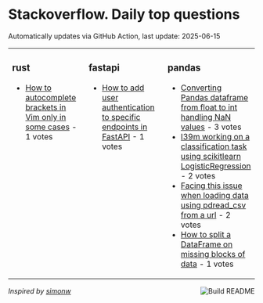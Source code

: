 # Stackoverflow. Daily top questions 

Automatically updates via GitHub Action, last update: <!-- date starts -->2025-06-15<!-- date ends -->


<table><tr><td valign="top" width="33%">

### rust
<!-- rust starts -->
* [How to autocomplete brackets in Vim only in some cases](https://stackoverflow.com/questions/79666146/how-to-autocomplete-brackets-in-vim-only-in-some-cases) - 1 votes
<!-- rust ends -->
</td><td valign="top" width="34%">


### fastapi
<!-- fastapi starts -->
* [How to add user authentication to specific endpoints in FastAPI](https://stackoverflow.com/questions/79665653/how-to-add-user-authentication-to-specific-endpoints-in-fastapi) - 1 votes
<!-- fastapi ends -->
</td><td valign="top" width="34%">


### pandas
<!-- pandas starts -->
* [Converting Pandas dataframe from float to int handling NaN values](https://stackoverflow.com/questions/79665790/converting-pandas-dataframe-from-float-to-int-handling-nan-values) - 3 votes
* [I39m working on a classification task using scikitlearn LogisticRegression](https://stackoverflow.com/questions/79666212/im-working-on-a-classification-task-using-scikit-learn-logisticregression) - 2 votes
* [Facing this issue when loading data using pdread_csv from a url](https://stackoverflow.com/questions/79665487/facing-this-issue-when-loading-data-using-pd-read-csv-from-a-url) - 2 votes
* [How to split a DataFrame on missing blocks of data](https://stackoverflow.com/questions/79666551/how-to-split-a-dataframe-on-missing-blocks-of-data) - 1 votes
<!-- pandas ends -->
</td></tr></table>

<a href="https://github.com/hp0404/hp0404/actions"><img src="https://github.com/hp0404/hp0404/workflows/Build%20README/badge.svg" align="right" alt="Build README"></a> <p>*Inspired by  [simonw](https://github.com/simonw/simonw)*</p>

